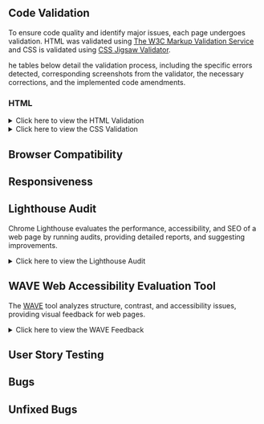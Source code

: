 ## Code Validation

To ensure code quality and identify major issues, each page undergoes validation. HTML was validated using [The W3C Markup Validation Service](https://validator.w3.org/) and CSS is validated using [CSS Jigsaw Validator](https://jigsaw.w3.org/css-validator/).

he tables below detail the validation process, including the specific errors detected, corresponding screenshots from the validator, the necessary corrections, and the implemented code amendments.

### HTML

<details>
<summary>Click here  to view the HTML Validation </summary>
 
 
 **Page** | **Screenshot** | **Changes to be made** | **Changes made** | **Final result** 
---|---|---|---|---
 Home | ![screenot](assets/images/documentation/testing/validator/index-v-before.png) | Stray div | Removed stray div | ![screenot](assets/images/documentation/testing/validator/index-v-after.png) 
 Book Now | ![screenot](assets/images/documentation/testing/validator/booking-v-before.png) | The input type was set incorrectly.  <br><br> The required attribute was duplicated, <br><br> The form method and action were written incorrectly. The form element was not closed correctly. | Changed the input type to 'text' to ensure the placeholder attribute functions correctly. <br><br> Removed the duplicate 'required' attribute. <br><br> Updated the form's method to 'GET' and set its action to 'confirmation.html'. Closed the form element correctly. | ![screenot](assets/images/documentation/testing/validator/booking-v-after.png)

- The packages page is not included in the table above as it passed the HTML validation test.

 </details>

<details>
<summary>Click here  to view the CSS Validation </summary>

| **Page**        | **Screenshot**                                                              | **Changes to be made**                               | **Changes made**                                                        | **Updated Screenshot**                                                     |
| --------------- | --------------------------------------------------------------------------- | ---------------------------------------------------- | ----------------------------------------------------------------------- | -------------------------------------------------------------------------- |
| CSS style sheet | ![screenot](assets/images/documentation/testing/validator/css-v-before.png) | Font-size and padding values / format were incorrect | Padding removed as it was not necessary and font-size value was chnaged | ![screenot](assets/images/documentation/testing/validator/css-v-after.png) |
|                 |                                                                             |                                                      |

 </details>

## Browser Compatibility

## Responsiveness

## Lighthouse Audit

Chrome Lighthouse evaluates the performance, accessibility, and SEO of a web page by running audits, providing detailed reports, and suggesting improvements.

<details>
<summary>Click here  to view the Lighthouse Audit </summary>

| Page     | Size    | Screenshot Before  | Lighthouse Suggestions  | Changes Made  | Screenshot After  |
|----------|--------|--------------------|-------------------------|--------------|-------------------|
| Home     | Mobile | ![](assets/images/documentation/testing/lighthouse/index-mobile-before.png) | ![](assets/images/documentation/testing/lighthouse/index-detail.png) | Resized & compressed images for faster loading | ![](assets/images/documentation/testing/lighthouse/index-mobile-after.png) |
| Home     | Desktop | ![](assets/images/documentation/testing/lighthouse/index-desktop-before.png) | Similar to above | Resized & compressed images for faster loading | ![](assets/images/documentation/testing/lighthouse/index-desktop-after.png) |
| Packages | Mobile | ![](assets/images/documentation/testing/lighthouse/packages-mobile-before.png) | ![](assets/images/documentation/testing/lighthouse/packages-detail.png) | Resized & compressed images for faster loading | ![](assets/images/documentation/testing/lighthouse/packages-mobile-after.png) |
| Packages | Desktop | ![](assets/images/documentation/testing/lighthouse/packages-desktop-before.png) | Similar to above | Resized & compressed images for faster loading | ![](assets/images/documentation/testing/lighthouse/packages-desktop-after.png) |
| Booking  | Mobile | ![](assets/images/documentation/testing/lighthouse/booking-mobile-before.png) | ![](assets/images/documentation/testing/lighthouse/booking-detail.png) | Removed background image for contrast & faster loading | ![](assets/images/documentation/testing/lighthouse/booking-mobile-after.png) |
| Booking  | Desktop | ![](assets/images/documentation/testing/lighthouse/booking-desktop-before.png) | Similar to above | Removed background image for contrast & faster loading | ![](assets/images/documentation/testing/lighthouse/booking-desktop-after.png) |


 </details>

## WAVE Web Accessibility Evaluation Tool

The [WAVE](https://wave.webaim.org/) tool analyzes structure, contrast, and accessibility issues, providing visual feedback for web pages.

<details>
<summary>Click here  to view the WAVE Feedback </summary>

 </details>

## User Story Testing

## Bugs

## Unfixed Bugs

